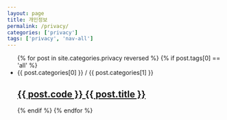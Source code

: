 ```yaml
---
layout: page
title: 개인정보
permalink: /privacy/
categories: ['privacy']
tags: ['privacy', 'nav-all']
---
```


<!--<ul class="nav">
     <li><a href="home/2016/01/01/ho-all.html">home, main</a></li> 
</ul>-->

<ul class="post-list">
    {% for post in site.categories.privacy reversed %}
      {% if post.tags[0] == 'all' %}
      <li>
        <span class="post-meta">{{ post.categories[0] }} / {{ post.categories[1] }}</span>
        <h2>
          <a class="post-link" href="{{ post.url | prepend: site.baseurl }}">{{ post.code }} <span>{{ post.title }}</span></a>
        </h2>
      </li>
      {% endif %}
    {% endfor %}
</ul>

